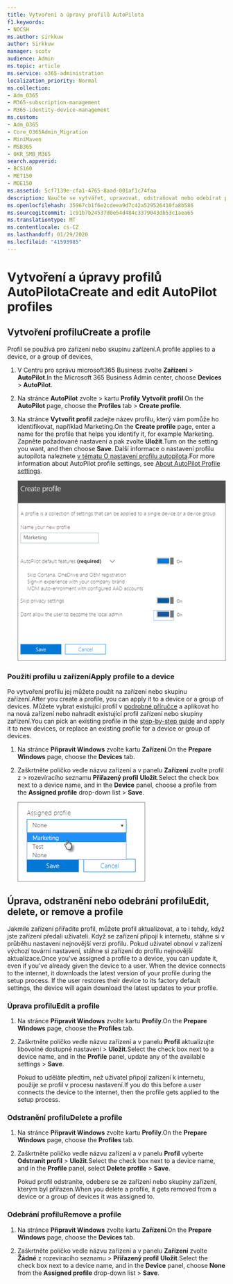 ```yaml
---
title: Vytvoření a úpravy profilů AutoPilota
f1.keywords:
- NOCSH
ms.author: sirkkuw
author: Sirkkuw
manager: scotv
audience: Admin
ms.topic: article
ms.service: o365-administration
localization_priority: Normal
ms.collection:
- Adm_O365
- M365-subscription-management
- M365-identity-device-management
ms.custom:
- Adm_O365
- Core_O365Admin_Migration
- MiniMaven
- MSB365
- OKR_SMB_M365
search.appverid:
- BCS160
- MET150
- MOE150
ms.assetid: 5cf7139e-cfa1-4765-8aad-001af1c74faa
description: Naučte se vytvářet, upravovat, odstraňovat nebo odebírat profily autopilota.
ms.openlocfilehash: 35967cb1f6e2cdeea9d7c42a529526410fa8b586
ms.sourcegitcommit: 1c91b7b24537d0e54d484c3379043db53c1aea65
ms.translationtype: MT
ms.contentlocale: cs-CZ
ms.lasthandoff: 01/29/2020
ms.locfileid: "41593985"
---
```

# <a name="create-and-edit-autopilot-profiles"></a><span data-ttu-id="7491a-103">Vytvoření a úpravy profilů AutoPilota</span><span class="sxs-lookup"><span data-stu-id="7491a-103">Create and edit AutoPilot profiles</span></span>

## <a name="create-a-profile"></a><span data-ttu-id="7491a-104">Vytvoření profilu</span><span class="sxs-lookup"><span data-stu-id="7491a-104">Create a profile</span></span>

<span data-ttu-id="7491a-105">Profil se používá pro zařízení nebo skupinu zařízení.</span><span class="sxs-lookup"><span data-stu-id="7491a-105">A profile applies to a device, or a group of devices,</span></span>
  
1. <span data-ttu-id="7491a-106">V Centru pro správu microsoft365 Business zvolte **Zařízení** \> **AutoPilot**.</span><span class="sxs-lookup"><span data-stu-id="7491a-106">In the Microsoft 365 Business Admin center, choose **Devices** \> **AutoPilot**.</span></span>
  
2. <span data-ttu-id="7491a-107">Na stránce **AutoPilot** zvolte \> kartu **Profily** **Vytvořit profil**.</span><span class="sxs-lookup"><span data-stu-id="7491a-107">On the **AutoPilot** page, choose the **Profiles** tab \> **Create profile**.</span></span>
    
3. <span data-ttu-id="7491a-108">Na stránce **Vytvořit profil** zadejte název profilu, který vám pomůže ho identifikovat, například Marketing.</span><span class="sxs-lookup"><span data-stu-id="7491a-108">On the **Create profile** page, enter a name for the profile that helps you identify it, for example Marketing.</span></span> <span data-ttu-id="7491a-109">Zapněte požadované nastavení a pak zvolte **Uložit**.</span><span class="sxs-lookup"><span data-stu-id="7491a-109">Turn on the setting you want, and then choose **Save**.</span></span> <span data-ttu-id="7491a-110">Další informace o nastavení profilu autopilota naleznete [v tématu O nastavení profilu autopilota](autopilot-profile-settings.md).</span><span class="sxs-lookup"><span data-stu-id="7491a-110">For more information about AutoPilot profile settings, see [About AutoPilot Profile settings](autopilot-profile-settings.md).</span></span>
    
    ![Enter name and turn on settings in the Create profile panel.](media/63b5a00d-6a5d-48d0-9557-e7531e80702a.png)
  
### <a name="apply-profile-to-a-device"></a><span data-ttu-id="7491a-112">Použití profilu u zařízení</span><span class="sxs-lookup"><span data-stu-id="7491a-112">Apply profile to a device</span></span>

<span data-ttu-id="7491a-113">Po vytvoření profilu jej můžete použít na zařízení nebo skupinu zařízení.</span><span class="sxs-lookup"><span data-stu-id="7491a-113">After you create a profile, you can apply it to a device or a group of devices.</span></span> <span data-ttu-id="7491a-114">Můžete vybrat existující profil v [podrobné příručce](add-autopilot-devices-and-profile.md) a aplikovat ho na nová zařízení nebo nahradit existující profil zařízení nebo skupiny zařízení.</span><span class="sxs-lookup"><span data-stu-id="7491a-114">You can pick an existing profile in the [step-by-step guide](add-autopilot-devices-and-profile.md) and apply it to new devices, or replace an existing profile for a device or group of devices.</span></span> 
  
1. <span data-ttu-id="7491a-115">Na stránce **Připravit Windows** zvolte kartu **Zařízení**.</span><span class="sxs-lookup"><span data-stu-id="7491a-115">On the **Prepare Windows** page, choose the **Devices** tab.</span></span> 
    
2. <span data-ttu-id="7491a-116">Zaškrtněte políčko vedle názvu zařízení a v panelu **Zařízení** zvolte profil z \> rozevíracího seznamu **Přiřazený profil** **Uložit**.</span><span class="sxs-lookup"><span data-stu-id="7491a-116">Select the check box next to a device name, and in the **Device** panel, choose a profile from the **Assigned profile** drop-down list \> **Save**.</span></span>
    
    ![In the Device panel, select an Assigned profile to apply it.](media/ed0ce33f-9241-4403-a5de-2dddffdc6fb9.png)
  
## <a name="edit-delete-or-remove-a-profile"></a><span data-ttu-id="7491a-118">Úprava, odstranění nebo odebrání profilu</span><span class="sxs-lookup"><span data-stu-id="7491a-118">Edit, delete, or remove a profile</span></span>

<span data-ttu-id="7491a-p103">Jakmile zařízení přiřadíte profil, můžete profil aktualizovat, a to i tehdy, když jste zařízení předali uživateli. Když se zařízení připojí k internetu, stáhne si v průběhu nastavení nejnovější verzi profilu. Pokud uživatel obnoví v zařízení výchozí tovární nastavení, stáhne si zařízení do profilu nejnovější aktualizace.</span><span class="sxs-lookup"><span data-stu-id="7491a-p103">Once you've assigned a profile to a device, you can update it, even if you've already given the device to a user. When the device connects to the internet, it downloads the latest version of your profile during the setup process. If the user restores their device to its factory default settings, the device will again download the latest updates to your profile.</span></span> 
  
### <a name="edit-a-profile"></a><span data-ttu-id="7491a-122">Úprava profilu</span><span class="sxs-lookup"><span data-stu-id="7491a-122">Edit a profile</span></span>

1. <span data-ttu-id="7491a-123">Na stránce **Připravit Windows** zvolte kartu **Profily**.</span><span class="sxs-lookup"><span data-stu-id="7491a-123">On the **Prepare Windows** page, choose the **Profiles** tab.</span></span> 
    
2. <span data-ttu-id="7491a-124">Zaškrtněte políčko vedle názvu zařízení a v panelu **Profil** aktualizujte libovolné dostupné nastavení \> **Uložit**.</span><span class="sxs-lookup"><span data-stu-id="7491a-124">Select the check box next to a device name, and in the **Profile** panel, update any of the available settings \> **Save**.</span></span>
    
    <span data-ttu-id="7491a-125">Pokud to uděláte předtím, než uživatel připojí zařízení k internetu, použije se profil v procesu nastavení.</span><span class="sxs-lookup"><span data-stu-id="7491a-125">If you do this before a user connects the device to the internet, then the profile gets applied to the setup process.</span></span>
    
### <a name="delete-a-profile"></a><span data-ttu-id="7491a-126">Odstranění profilu</span><span class="sxs-lookup"><span data-stu-id="7491a-126">Delete a profile</span></span>

1. <span data-ttu-id="7491a-127">Na stránce **Připravit Windows** zvolte kartu **Profily**.</span><span class="sxs-lookup"><span data-stu-id="7491a-127">On the **Prepare Windows** page, choose the **Profiles** tab.</span></span> 
    
2. <span data-ttu-id="7491a-128">Zaškrtněte políčko vedle názvu zařízení a v panelu **Profil** vyberte **Odstranit profil** \> **Uložit**.</span><span class="sxs-lookup"><span data-stu-id="7491a-128">Select the check box next to a device name, and in the **Profile** panel, select **Delete profile** \> **Save**.</span></span>
    
    <span data-ttu-id="7491a-129">Pokud profil odstraníte, odebere se ze zařízení nebo skupiny zařízení, kterým byl přiřazen.</span><span class="sxs-lookup"><span data-stu-id="7491a-129">When you delete a profile, it gets removed from a device or a group of devices it was assigned to.</span></span>
    
### <a name="remove-a-profile"></a><span data-ttu-id="7491a-130">Odebrání profilu</span><span class="sxs-lookup"><span data-stu-id="7491a-130">Remove a profile</span></span>

1. <span data-ttu-id="7491a-131">Na stránce **Připravit Windows** zvolte kartu **Zařízení**.</span><span class="sxs-lookup"><span data-stu-id="7491a-131">On the **Prepare Windows** page, choose the **Devices** tab.</span></span> 
    
2. <span data-ttu-id="7491a-132">Zaškrtněte políčko vedle názvu zařízení a v panelu **Zařízení** zvolte **Žádné** z rozevíracího seznamu \> **Přiřazený profil** **Uložit**.</span><span class="sxs-lookup"><span data-stu-id="7491a-132">Select the check box next to a device name, and in the **Device** panel, choose **None** from the **Assigned profile** drop-down list \> **Save**.</span></span>
    

